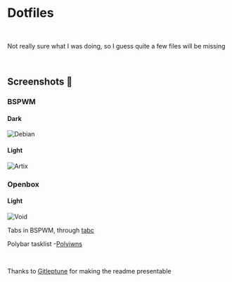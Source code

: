 
<h1>Dotfiles</h1>
<br>
<p >Not really sure what I was doing, so I guess quite a few files will be missing  </p>
<br>

## Screenshots 🌺

### BSPWM

#### Dark

![Debian](/Debian/Screenshots/1622234974.png?raw=true "BSPWM")

#### Light

![Artix](/Screenshots/tabbed.png?raw=true "BSPWM")</br>

### Openbox

#### Light

![Void](/Screenshots/openbox.png?raw=true "Openbox")

<p>Tabs in BSPWM, through <a href="https://gist.github.com/jpentland/468a42c172eb607bb950f5d00606312c">tabc</a></p>
<p>Polybar tasklist -<a href="https://github.com/tam-carre/polywins">Polyiwns</a></p>
<br>

<p> Thanks to <a href="https://github.com/Gitleptune">Gitleptune</a> for making the readme presentable</p>
